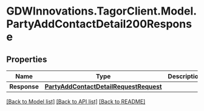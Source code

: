 # GDWInnovations.TagorClient.Model.PartyAddContactDetail200Response

## Properties

Name | Type | Description | Notes
------------ | ------------- | ------------- | -------------
**Response** | [**PartyAddContactDetailRequestRequest**](PartyAddContactDetailRequestRequest.md) |  | [optional] 

[[Back to Model list]](../README.md#documentation-for-models) [[Back to API list]](../README.md#documentation-for-api-endpoints) [[Back to README]](../README.md)

